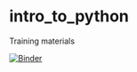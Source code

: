 # intro_to_python
Training materials


[![Binder](https://mybinder.org/badge_logo.svg)](https://mybinder.org/v2/gh/kgracia44/intro_to_python/master)
